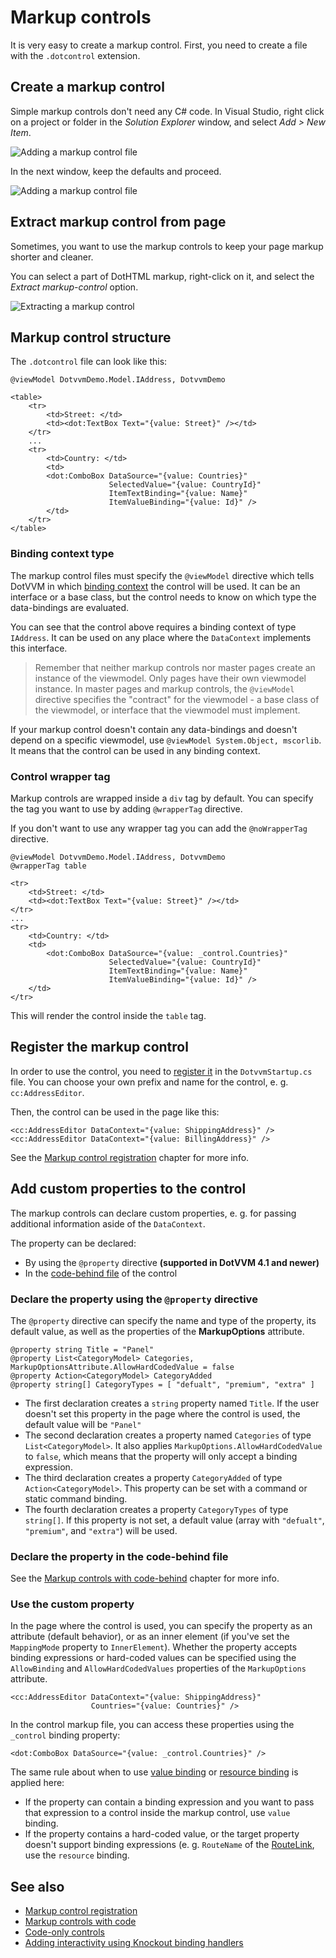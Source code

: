 # Markup controls

It is very easy to create a markup control. First, you need to create a file with the `.dotcontrol` extension.

## Create a markup control

Simple markup controls don't need any C# code. In Visual Studio, right click on a project or folder in the *Solution Explorer* window, and select *Add > New Item*.

![Adding a markup control file](markup-controls_img1.png)

In the next window, keep the defaults and proceed.

![Adding a markup control file](markup-controls_img2.png)

## Extract markup control from page

Sometimes, you want to use the markup controls to keep your page markup shorter and cleaner. 

You can select a part of DotHTML markup, right-click on it, and select the _Extract markup-control_ option.

![Extracting a markup control](markup-controls_img3.png)

## Markup control structure

The `.dotcontrol` file can look like this:

```DOTHTML
@viewModel DotvvmDemo.Model.IAddress, DotvvmDemo

<table>
    <tr>
        <td>Street: </td>
        <td><dot:TextBox Text="{value: Street}" /></td>
    </tr>
    ...
    <tr>
        <td>Country: </td>
        <td>
        <dot:ComboBox DataSource="{value: Countries}" 
                      SelectedValue="{value: CountryId}" 
                      ItemTextBinding="{value: Name}" 
                      ItemValueBinding="{value: Id}" />
        </td>
    </tr>
</table>
```

### Binding context type

The markup control files must specify the `@viewModel` directive which tells DotVVM in which [binding context](~/pages/concepts/data-binding/binding-context) the control will be used. It can be an interface or a base class, but the control needs to know on which type the data-bindings are evaluated. 

You can see that the control above requires a binding context of type `IAddress`. It can be used on any place where the `DataContext` implements this interface.

> Remember that neither markup controls nor master pages create an instance of the viewmodel. Only pages have their own viewmodel instance. In master pages and markup controls, the `@viewModel` directive specifies the "contract" for the viewmodel - a base class of the viewmodel, or interface that the viewmodel must implement.  

If your markup control doesn't contain any data-bindings and doesn't depend on a specific viewmodel, use `@viewModel System.Object, mscorlib`. It means that the control can be used in any binding context.

### Control wrapper tag

Markup controls are wrapped inside a `div` tag by default. You can specify the tag you want to use by adding `@wrapperTag` directive. 

If you don't want to use any wrapper tag you can add the `@noWrapperTag` directive.

```DOTHTML
@viewModel DotvvmDemo.Model.IAddress, DotvvmDemo
@wrapperTag table

<tr>
    <td>Street: </td>
    <td><dot:TextBox Text="{value: Street}" /></td>
</tr>
...
<tr>
    <td>Country: </td>
    <td>
        <dot:ComboBox DataSource="{value: _control.Countries}" 
                      SelectedValue="{value: CountryId}" 
                      ItemTextBinding="{value: Name}" 
                      ItemValueBinding="{value: Id}" />
    </td>
</tr>
```

This will render the control inside the `table` tag.

## Register the markup control

In order to use the control, you need to [register it](markup-control-registration) in the `DotvvmStartup.cs` file. You can choose your own prefix and name for the control, e. g. `cc:AddressEditor`.

Then, the control can be used in the page like this:

```DOTHTML
<cc:AddressEditor DataContext="{value: ShippingAddress}" />
<cc:AddressEditor DataContext="{value: BillingAddress}" />
```

See the [Markup control registration](markup-control-registration) chapter for more info.

## Add custom properties to the control

The markup controls can declare custom properties, e. g. for passing additional information aside of the `DataContext`.

The property can be declared:

* By using the `@property` directive __(supported in DotVVM 4.1 and newer)__
* In the [code-behind file](markup-controls-with-code) of the control

### Declare the property using the `@property` directive

The `@property` directive can specify the name and type of the property, its default value, as well as the properties of the __MarkupOptions__ attribute.

```
@property string Title = "Panel"
@property List<CategoryModel> Categories, MarkupOptionsAttribute.AllowHardCodedValue = false
@property Action<CategoryModel> CategoryAdded
@property string[] CategoryTypes = [ "defualt", "premium", "extra" ]
```

* The first declaration creates a `string` property named `Title`. If the user doesn't set this property in the page where the control is used, the default value will be `"Panel"`
* The second declaration creates a property named `Categories` of type `List<CategoryModel>`. It also applies `MarkupOptions.AllowHardCodedValue` to `false`, which means that the property will only accept a binding expression.
* The third declaration creates a property `CategoryAdded` of type `Action<CategoryModel>`. This property can be set with a command or static command binding.
* The fourth declaration creates a property `CategoryTypes` of type `string[]`. If this property is not set, a default value (array with `"defualt"`, `"premium"`, and `"extra"`) will be used.

### Declare the property in the code-behind file

See the [Markup controls with code-behind](markup-controls-with-code) chapter for more info.

### Use the custom property

In the page where the control is used, you can specify the property as an attribute (default behavior), or as an inner element (if you've set the `MappingMode` property to `InnerElement`). Whether the property accepts binding expressions or hard-coded values can be specified using the `AllowBinding` and `AllowHardCodedValues` properties of the `MarkupOptions` attribute.

```DOTHTML
<cc:AddressEditor DataContext="{value: ShippingAddress}" 
                  Countries="{value: Countries}" />
```

In the control markup file, you can access these properties using the `_control` binding property:

```DOTHTML
<dot:ComboBox DataSource="{value: _control.Countries}" />
```

The same rule about when to use [value binding](~/pages/concepts/data-binding/value-binding) or [resource binding](~/pages/concepts/data-binding/resource-binding) is applied here:

* If the property can contain a binding expression and you want to pass that expression to a control inside the markup control, use `value` binding.
* If the property contains a hard-coded value, or the target property doesn't support binding expressions (e. g. `RouteName` of the [RouteLink](~/controls/builtin/RouteLink), use the `resource` binding.

## See also

* [Markup control registration](markup-control-registration)
* [Markup controls with code](markup-controls-with-code)
* [Code-only controls](code-only-controls)
* [Adding interactivity using Knockout binding handlers](interactivity)